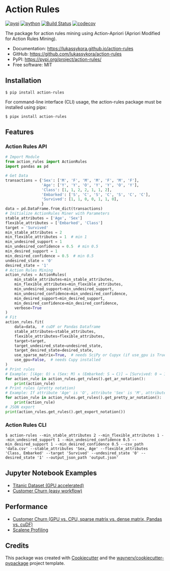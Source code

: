 # Action Rules

[![pypi](https://img.shields.io/pypi/v/action-rules.svg)](https://pypi.org/project/action-rules/)
[![python](https://img.shields.io/pypi/pyversions/action-rules.svg)](https://pypi.org/project/action-rules/)
[![Build Status](https://github.com/lukassykora/action-rules/actions/workflows/dev.yml/badge.svg)](https://github.com/lukassykora/action-rules/actions/workflows/dev.yml)
[![codecov](https://codecov.io/gh/lukassykora/action-rules/branch/main/graphs/badge.svg)](https://codecov.io/github/lukassykora/action-rules)

The package for action rules mining using Action-Apriori (Apriori Modified for Action Rules Mining).

* Documentation: <https://lukassykora.github.io/action-rules>
* GitHub: <https://github.com/lukassykora/action-rules>
* PyPI: <https://pypi.org/project/action-rules/>
* Free software: MIT

## Installation

``` console
$ pip install action-rules
```

For command-line interface (CLI) usage, the action-rules package must be installed using pipx:
``` console
$ pipx install action-rules
```


## Features

### Action Rules API

```python
# Import Module
from action_rules import ActionRules
import pandas as pd

# Get Data
transactions = {'Sex': ['M', 'F', 'M', 'M', 'F', 'M', 'F'],
                'Age': ['Y', 'Y', 'O', 'Y', 'Y', 'O', 'Y'],
                'Class': [1, 1, 2, 2, 1, 1, 2],
                'Embarked': ['S', 'C', 'S', 'C', 'S', 'C', 'C'],
                'Survived': [1, 1, 0, 0, 1, 1, 0],
                }
data = pd.DataFrame.from_dict(transactions)
# Initialize ActionRules Miner with Parameters
stable_attributes = ['Age', 'Sex']
flexible_attributes = ['Embarked', 'Class']
target = 'Survived'
min_stable_attributes = 2
min_flexible_attributes = 1  # min 1
min_undesired_support = 1
min_undesired_confidence = 0.5  # min 0.5
min_desired_support = 1
min_desired_confidence = 0.5  # min 0.5
undesired_state = '0'
desired_state = '1'
# Action Rules Mining
action_rules = ActionRules(
    min_stable_attributes=min_stable_attributes,
    min_flexible_attributes=min_flexible_attributes,
    min_undesired_support=min_undesired_support,
    min_undesired_confidence=min_undesired_confidence,
    min_desired_support=min_desired_support,
    min_desired_confidence=min_desired_confidence,
    verbose=True
)
# Fit
action_rules.fit(
    data=data,  # cuDF or Pandas Dataframe
    stable_attributes=stable_attributes,
    flexible_attributes=flexible_attributes,
    target=target,
    target_undesired_state=undesired_state,
    target_desired_state=desired_state,
    use_sparse_matrix=True,  # needs SciPy or Cupyx (if use_gpu is True) installed
    use_gpu=False,  # needs Cupy installed
)
# Print rules
# Example: [(Age: O) ∧ (Sex: M) ∧ (Embarked: S → C)] ⇒ [Survived: 0 → 1], support of undesired part: 1, confidence of undesired part: 1.0, support of desired part: 1, confidence of desired part: 1.0, uplift: 1.0
for action_rule in action_rules.get_rules().get_ar_notation():
    print(action_rule)
# Print rules (pretty notation)
# Example: If attribute 'Age' is 'O', attribute 'Sex' is 'M', attribute 'Embarked' value 'S' is changed to 'C', then 'Survived' value '0' is changed to '1 with uplift: 1.0.
for action_rule in action_rules.get_rules().get_pretty_ar_notation():
    print(action_rule)
# JSON export
print(action_rules.get_rules().get_export_notation())
```

### Action Rules CLI

``` console
$ action-rules --min_stable_attributes 2 --min_flexible_attributes 1 --min_undesired_support 1 --min_undesired_confidence 0.5 --min_desired_support 1 --min_desired_confidence 0.5 --csv_path 'data.csv' --stable_attributes 'Sex, Age' --flexible_attributes 'Class, Embarked' --target 'Survived' --undesired_state '0' --desired_state '1' --output_json_path 'output.json'
```

## Jupyter Notebook Examples

* [Titanic Dataset (GPU accelerated)](https://github.com/lukassykora/action-rules/blob/main/notebooks/Example.ipynb)
* [Customer Churn (easy workflow)](https://github.com/lukassykora/action-rules/blob/main/notebooks/ExampleCustomerChurn.ipynb)

## Performance

* [Customer Churn (GPU vs. CPU, sparse matrix vs. dense matrix, Pandas vs. cuDF)](https://github.com/lukassykora/action-rules/blob/main/notebooks/Performance.ipynb)
* [Scalene Profiling](https://github.com/lukassykora/action-rules/blob/main/notebooks/profiling/plot.ipynb)

## Credits

This package was created with [Cookiecutter](https://github.com/audreyr/cookiecutter) and
the [waynerv/cookiecutter-pypackage](https://github.com/waynerv/cookiecutter-pypackage) project template.
